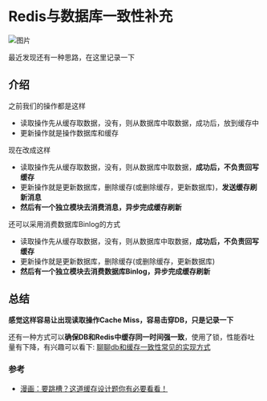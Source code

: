 # Redis与数据库一致性补充

![图片](https://img13.360buyimg.com/img/jfs/t28360/131/684021377/198416/11cd412b/5bfa9e1aN8f399ede.jpg)

最近发现还有一种思路，在这里记录一下

## 介绍

之前我们的操作都是这样

* 读取操作先从缓存取数据，没有，则从数据库中取数据，成功后，放到缓存中
* 更新操作就是操作数据库和缓存

现在改成这样

* 读取操作先从缓存取数据，没有，则从数据库中取数据，**成功后，不负责回写缓存**
* 更新操作就是更新数据库，删除缓存(或删除缓存，更新数据库)，**发送缓存刷新消息**
* **然后有一个独立模块去消费消息，异步完成缓存刷新**

还可以采用消费数据库Binlog的方式

* 读取操作先从缓存取数据，没有，则从数据库中取数据，**成功后，不负责回写缓存**
* 更新操作就是更新数据库，删除缓存(或删除缓存，更新数据库)
* **然后有一个独立模块去消费数据库Binlog，异步完成缓存刷新**

## 总结

**感觉这样容易让出现读取操作Cache Miss，容易击穿DB，只是记录一下**

还有一种方式可以**确保DB和Redis中缓存同一时间强一致**，使用了锁，性能吞吐量有下降，有兴趣可以看下: [聊聊db和缓存一致性常见的实现方式](https://mp.weixin.qq.com/s/Nc55ETgJB5Tb2g68ENKZOA)

### 参考

* [漫画：要跳槽？这道缓存设计题你有必要看看！](https://mp.weixin.qq.com/s/hmBxNoQSHiWIWNa3WLzrfw)